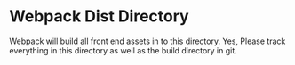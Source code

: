 # Webpack Dist Directory

Webpack will build all front end assets in to this directory. Yes, Please track
everything in this directory as well as the build directory in git.
